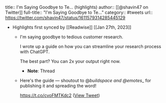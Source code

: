 title:: I'm Saying Goodbye to Te... (highlights)
author:: [[@shavin47 on Twitter]]
full-title:: "I'm Saying Goodbye to Te..."
category:: #tweets
url:: https://twitter.com/shavin47/status/1611579314285445129

- Highlights first synced by [[Readwise]] [[Jan 27th, 2023]]
	- I'm saying goodbye to tedious customer research.
	  
	  I wrote up a guide on how you can streamline your research process with ChatGPT.
	  
	  The best part? You can 2x your output right now.
		- **Note**: Thread
	- Here's the guide — shoutout to @_buildspace and @emotes__ for publishing it and spreading the word!
	  
	  https://t.co/cvoFMTKdc2 ([View Tweet](https://twitter.com/shavin47/status/1611579318131646464))